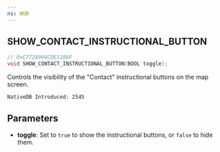 ```yaml
---
ns: HUD
---
```

## SHOW_CONTACT_INSTRUCTIONAL_BUTTON

```c
// 0xC772A904CDE1186F
void SHOW_CONTACT_INSTRUCTIONAL_BUTTON(BOOL toggle);
```

Controls the visibility of the "Contact" instructional buttons on the map screen.

```
NativeDB Introduced: 2545
```

## Parameters
* **toggle**: Set to `true` to show the instructional buttons, or `false` to hide them.
